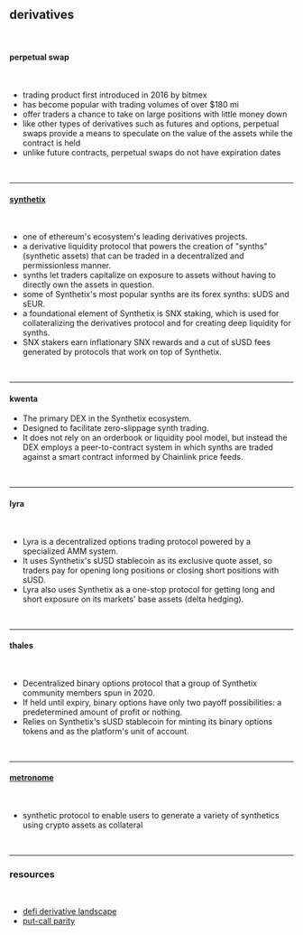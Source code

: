 ## derivatives

<br>

#### perpetual swap

<br>

* trading product first introduced in 2016 by bitmex
* has become popular with trading volumes of over $180 mi
* offer traders a chance to take on large positions with little money down
* like other types of derivatives such as futures and options, perpetual swaps provide a means to speculate on the value of the assets while the contract is held
* unlike future contracts, perpetual swaps do not have expiration dates



<br>

----

#### [synthetix](https://synthetix.io/)

<br>

* one of ethereum's ecosystem's leading derivatives projects.
* a derivative liquidity protocol that powers the creation of "synths" (synthetic assets) that can be traded in a decentralized and permissionless manner.
* synths let traders capitalize on exposure to assets without having to directly own the assets in question.
* some of Synthetix's most popular synths are its forex synths: sUDS and sEUR.
* a foundational element of Synthetix is SNX staking, which is used for collateralizing the derivatives protocol and for creating deep liquidity for synths.
* SNX stakers earn inflationary SNX rewards and a cut of sUSD fees generated by protocols that work on top of Synthetix. 

<br>

---

#### kwenta

* The primary DEX in the Synthetix ecosystem.
* Designed to facilitate zero-slippage synth trading.
* It does not rely on an orderbook or liquidity pool model, but instead the DEX employs a peer-to-contract system in which synths are traded against a smart contract informed by Chainlink price feeds.

<br>


---

#### lyra

<br>

* Lyra is a decentralized options trading protocol powered by a specialized AMM system.
* It uses Synthetix's sUSD stablecoin as its exclusive quote asset, so traders pay for opening long positions or closing short positions with sUSD.
* Lyra also uses Synthetix as a one-stop protocol for getting long and short exposure on its markets' base assets (delta hedging).

<br>


---

#### thales

<br>

* Decentralized binary options protocol that a group of Synthetix community members spun in 2020.
* If held until expiry, binary options have only two payoff possibilities: a predetermined amount of profit or nothing.
* Relies on Synthetix's sUSD stablecoin for minting its binary options tokens and as the platform's unit of account.

<br>

----

#### [metronome](https://www.metronome.io/)

<br>

* synthetic protocol to enable users to generate a variety of synthetics using crypto assets as collateral

<br>

---

### resources

<br>

* [defi derivative landscape](https://github.com/0xperp/defi-derivatives)
* [put-call parity](https://www.investopedia.com/terms/p/putcallparity.asp#:~:text=Understanding%20Put%2DCall%20Parity,-As%20noted%20above&text=Put%2Dcall%20parity%20states%20that,to%20the%20option's%20strike%20price.)


